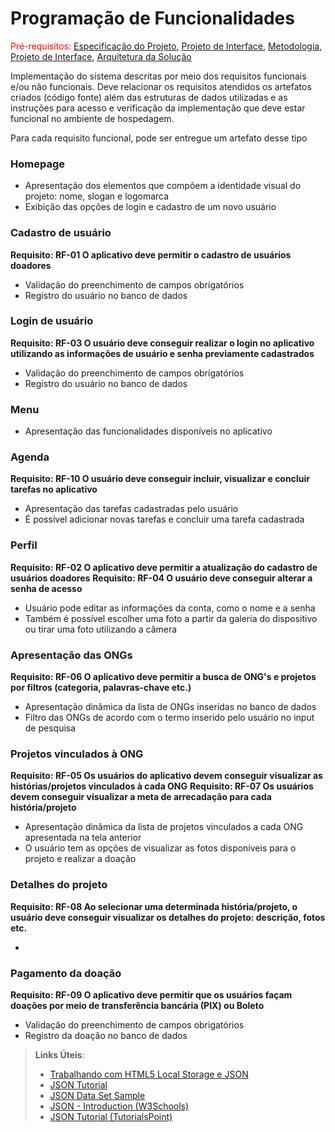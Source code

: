 # Programação de Funcionalidades

<span style="color:red">Pré-requisitos: <a href="2-Especificação do Projeto.md"> Especificação do Projeto</a></span>, <a href="3-Projeto de Interface.md"> Projeto de Interface</a>, <a href="4-Metodologia.md"> Metodologia</a>, <a href="3-Projeto de Interface.md"> Projeto de Interface</a>, <a href="5-Arquitetura da Solução.md"> Arquitetura da Solução</a>

Implementação do sistema descritas por meio dos requisitos funcionais e/ou não funcionais. Deve relacionar os requisitos atendidos os artefatos criados (código fonte) além das estruturas de dados utilizadas e as instruções para acesso e verificação da implementação que deve estar funcional no ambiente de hospedagem.

Para cada requisito funcional, pode ser entregue um artefato desse tipo

### Homepage

- Apresentação dos elementos que compõem a identidade visual do projeto: nome, slogan e logomarca
- Exibição das opções de login e cadastro de um novo usuário

### Cadastro de usuário

**Requisito: RF-01 O aplicativo deve permitir o cadastro de usuários doadores**

- Validação do preenchimento de campos obrigatórios
- Registro do usuário no banco de dados

### Login de usuário

**Requisito: RF-03 O usuário deve conseguir realizar o login no aplicativo utilizando as informações de usuário e senha previamente cadastrados**

- Validação do preenchimento de campos obrigatórios
- Registro do usuário no banco de dados

### Menu

- Apresentação das funcionalidades disponíveis no aplicativo

### Agenda

**Requisito: RF-10 O usuário deve conseguir incluir, visualizar e concluir tarefas no aplicativo**

- Apresentação das tarefas cadastradas pelo usuário
- É possível adicionar novas tarefas e concluir uma tarefa cadastrada

### Perfil

**Requisito: RF-02 O aplicativo deve permitir a atualização do cadastro de usuários doadores**
**Requisito: RF-04 O usuário deve conseguir alterar a senha de acesso**

- Usuário pode editar as informações da conta, como o nome e a senha
- Também é possível escolher uma foto a partir da galeria do dispositivo ou tirar uma foto utilizando a câmera

### Apresentação das ONGs

**Requisito: RF-06 O aplicativo deve permitir a busca de ONG's e projetos por filtros (categoria, palavras-chave etc.)**

- Apresentação dinâmica da lista de ONGs inseridas no banco de dados
- Filtro das ONGs de acordo com o termo inserido pelo usuário no input de pesquisa

### Projetos vinculados à ONG

**Requisito: RF-05 Os usuários do aplicativo devem conseguir visualizar as histórias/projetos vinculados à cada ONG**
**Requisito: RF-07 Os usuários devem conseguir visualizar a meta de arrecadação para cada história/projeto**

- Apresentação dinâmica da lista de projetos vinculados a cada ONG apresentada na tela anterior
- O usuário tem as opções de visualizar as fotos disponíveis para o projeto e realizar a doação

### Detalhes do projeto

**Requisito: RF-08 Ao selecionar uma determinada história/projeto, o usuário deve conseguir visualizar os detalhes do projeto: descrição, fotos etc.**

- 

### Pagamento da doação

**Requisito: RF-09 O aplicativo deve permitir que os usuários façam doações por meio de transferência bancária (PIX) ou Boleto**

- Validação do preenchimento de campos obrigatórios
- Registro da doação no banco de dados

> **Links Úteis**:
>
> - [Trabalhando com HTML5 Local Storage e JSON](https://www.devmedia.com.br/trabalhando-com-html5-local-storage-e-json/29045)
> - [JSON Tutorial](https://www.w3resource.com/JSON)
> - [JSON Data Set Sample](https://opensource.adobe.com/Spry/samples/data_region/JSONDataSetSample.html)
> - [JSON - Introduction (W3Schools)](https://www.w3schools.com/js/js_json_intro.asp)
> - [JSON Tutorial (TutorialsPoint)](https://www.tutorialspoint.com/json/index.htm)
